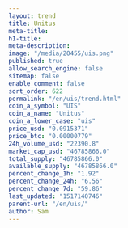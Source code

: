```yaml
---
layout: trend
title: Unitus
meta-title: 
h1-title: 
meta-description: 
image: "/media/20455/uis.png"
published: true
allow_search_engine: false
sitemap: false
enable_comment: false
sort_order: 622
permalink: "/en/uis/trend.html"
coin_a_symbol: "UIS"
coin_a_name: "Unitus"
coin_a_lower_case: "uis"
price_usd: "0.0915371"
price_btc: "0.00000779"
24h_volume_usd: "22390.8"
market_cap_usd: "46785866.0"
total_supply: "46785866.0"
available_supply: "46785866.0"
percent_change_1h: "1.92"
percent_change_24h: "6.56"
percent_change_7d: "59.86"
last_updated: "1517140746"
parent-url: "/en/uis/"
author: Sam
---
```


